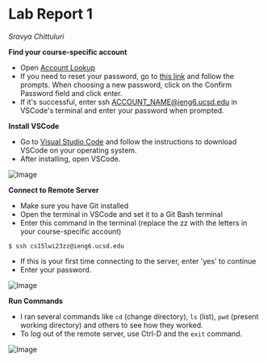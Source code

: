 Lab Report 1
=======
_Sravya Chittuluri_

**Find your course-specific account**
* Open [Account Lookup](https://sdacs.ucsd.edu/~icc/index.php)
* If you need to reset your password, go to [this link](https://sdacs.ucsd.edu/~icc/index.php) and follow the prompts. When choosing a new password, click on the Confirm Password field and click enter. 
* If it's successful, enter ssh ACCOUNT_NAME@ieng6.ucsd.edu in VSCode's terminal and enter your password when prompted.

**Install VSCode**
* Go to [Visual Studio Code](https://code.visualstudio.com/) and follow the instructions to download VSCode on your operating system.
* After installing, open VSCode.

![Image](<img width="983" alt="image" src="https://user-images.githubusercontent.com/75595601/212614594-f1fc6c01-6007-4719-b294-723a1ce8537f.png">)

**Connect to Remote Server**
* Make sure you have Git installed
* Open the terminal in VSCode and set it to a Git Bash terminal
* Enter this command in the terminal (replace the zz with the letters in your course-specific account)

`$ ssh cs15lwi23zz@ieng6.ucsd.edu`

* If this is your first time connecting to the server, enter 'yes' to continue
* Enter your password. 

![Image](<img width="622" alt="image" src="https://user-images.githubusercontent.com/75595601/212735961-ce56592e-0edf-438d-b52d-e777a63e9495.png">)

**Run Commands**
* I ran several commands like `cd` (change directory), `ls` (list), `pwd` (present working directory) and others to see how they worked.
* To log out of the remote server, use Ctrl-D and the `exit` command.

![Image](<img width="622" alt="image" src="https://user-images.githubusercontent.com/75595601/212747651-ab12330b-4b4b-4dc6-adaf-bbf8e3ed5908.png">)

